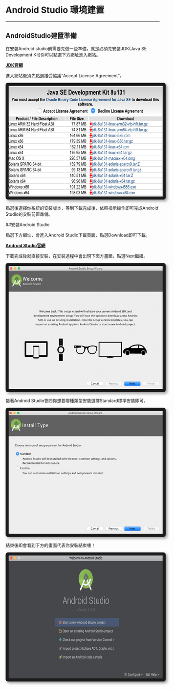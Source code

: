 # Android Studio 環境建置

---

## AndroidStudio建置準備

在安裝Android studio前需要先做一些準備，就是必須先安裝JDK\(Java SE Development Kit\)你可以點選下方網址進入網站。

[**JDK官網**](http://www.oracle.com/technetwork/java/javase/downloads/jdk8-downloads-2133151.html)

進入網站後須先點選接受協議“Accept License Agreement”。

<center>
  <img src="/assets/JDK.png" alt="JDK" style="border-radius:7px; box-shadow:5px 5px 10px rgba(0, 0, 0, 0.4)" width="600" height="360" border="10"/>
</center>

點選後選擇你系統的安裝版本，等到下載完成後，依照指示操作即可完成Android Studio的安裝前置準備。

##安裝Android Studio

點選下方網址，會進入Android Studio下載頁面，點選Download即可下載。

[**Android Studio官網**](https://developer.android.com/studio/index.html)

下載完成後就直接安裝，在安裝過程中會出現下面方畫面，點選Next繼續。

<center>
  <img src="/assets/Android Install Step1.jpg" alt="Android Install Step1" style="border-radius:7px; box-shadow:5px 5px 10px rgba(0, 0, 0, 0.4)" width="600" height="400" border="10"/>
</center>

接著Android Studio會問你想要哪種類型安裝選擇Standard標準安裝即可。

<center>
  <img src="/assets/Android Install Step2.jpg" alt="Android Install Step2" style="border-radius:7px; box-shadow:5px 5px 10px rgba(0, 0, 0, 0.4)" width="600" height="400" border="10"/>
</center>

結束後即會看到下方的畫面代表你安裝結束嘍！

<center>
  <img src="/assets/Android Install Step3.png" alt="Android Install Step3" style="border-radius:7px; box-shadow:5px 5px 10px rgba(0, 0, 0, 0.4)" width="600" height="400" border="10"/>
</center>





